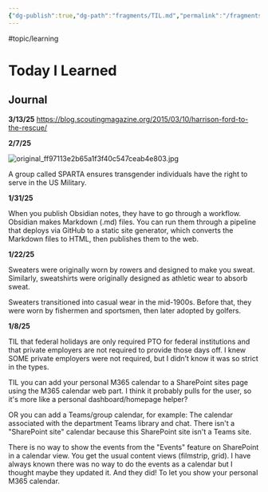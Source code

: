 ```yaml
---
{"dg-publish":true,"dg-path":"fragments/TIL.md","permalink":"/fragments/til/","created":"2025-01-22T23:12:28.535-05:00","updated":"2025-03-18T20:26:29.570-04:00"}
---
```


#topic/learning 
# Today I Learned 
## Journal 

**3/13/25**
https://blog.scoutingmagazine.org/2015/03/10/harrison-ford-to-the-rescue/

**2/7/25**

![original_ff97113e2b65a1f3f40c547ceab4e803.jpg](/img/user/garden/trees/attachments/original_ff97113e2b65a1f3f40c547ceab4e803.jpg)

A group called SPARTA ensures transgender individuals have the right to serve in the US Military.

**1/31/25**

When you publish Obsidian notes, they have to go through a workflow. Obsidian makes Markdown (.md) files. You can run them through a pipeline that deploys via GitHub to a static site generator, which converts the Markdown files to HTML, then publishes them to the web.

**1/22/25**

Sweaters were originally worn by rowers and designed to make you sweat. Similarly, sweatshirts were originally designed as athletic wear to absorb sweat.

Sweaters transitioned into casual wear in the mid-1900s. Before that, they were worn by fishermen and sportsmen, then later adopted by golfers.

**1/8/25**

TIL that federal holidays are only required PTO for federal institutions and that private employers are not required to provide those days off. I knew SOME private employers were not required, but I didn’t know it was so strict in the types.

TIL you can add your personal M365 calendar to a SharePoint sites page using the M365 calendar web part. I think it probably pulls for the user, so it's more like a personal dashboard/homepage helper?

OR you can add a Teams/group calendar, for example: The calendar associated with the department Teams library and chat. There isn't a "SharePoint site" calendar because this SharePoint site isn't a Teams site.

There is no way to show the events from the "Events" feature on SharePoint in a calendar view. You get the usual content views (filmstrip, grid). I have always known there was no way to do the events as a calendar but I thought maybe they updated it. And they did! To let you show your personal M365 calendar.


